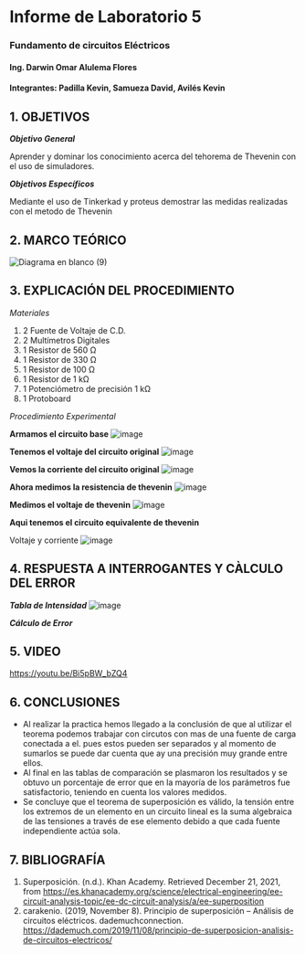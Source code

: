 # Informe de Laboratorio 5
### Fundamento de circuitos Eléctricos 
#### Ing. Darwin Omar Alulema Flores
#### Integrantes: Padilla Kevin, Samueza David, Avilés Kevin
 
 ## 1. OBJETIVOS
***Objetivo General***

Aprender y dominar los conocimiento acerca del tehorema de Thevenin con el uso de simuladores.

***Objetivos Específicos***

Mediante el uso de  Tinkerkad y proteus demostrar las medidas realizadas con el metodo de Thevenin


## 2. MARCO TEÓRICO

![Diagrama en blanco (9)](https://user-images.githubusercontent.com/94129932/148781896-13b2b60e-d5c7-45ef-8cf3-f65e3b38f14d.png)

## 3. EXPLICACIÓN DEL PROCEDIMIENTO

*Materiales*
1) 2 Fuente de Voltaje de C.D.
2) 2 Multímetros Digitales
3) 1 Resistor de 560 Ω
4) 1 Resistor de 330 Ω
5) 1 Resistor de 100 Ω
6) 1 Resistor de 1 kΩ
7) 1 Potenciómetro de precisión 1 kΩ
8) 1 Protoboard


*Procedimiento Experimental*


**Armamos el circuito base**
![image](https://user-images.githubusercontent.com/93794279/148830070-fb4151ae-0045-4129-a0a5-12bfe6c60f65.png)

**Tenemos el voltaje del circuito original**
![image](https://user-images.githubusercontent.com/93794279/148830303-65fda099-eb7f-4342-83eb-fe4311988aed.png)

**Vemos la corriente del circuito original**
![image](https://user-images.githubusercontent.com/93794279/148830645-ca3a8378-232c-4338-90c0-e883ae1468aa.png)

**Ahora medimos la resistencia de thevenin**
![image](https://user-images.githubusercontent.com/93794279/148831188-5bcf2c99-46f1-4cb3-9569-0dc30002f5e7.png)

**Medimos el voltaje de thevenin**
![image](https://user-images.githubusercontent.com/93794279/148831461-5e320f82-e069-4368-8cbb-304ac12ef4f3.png)

**Aqui tenemos el circuito equivalente de thevenin**

Voltaje y corriente
![image](https://user-images.githubusercontent.com/93794279/148832254-954396c9-b918-4920-b2bf-dcbbad481e3d.png)





## 4. RESPUESTA A INTERROGANTES Y CÀLCULO DEL ERROR

***Tabla de Intensidad***
![image](https://user-images.githubusercontent.com/93794279/147010108-fd826e9e-c7b5-4c6a-81df-f5a9faa9601a.png)

***Cálculo de Error***

## 5. VIDEO

https://youtu.be/Bi5pBW_bZQ4

## 6. CONCLUSIONES
- Al realizar la practica hemos llegado a la conclusión de que al utilizar el teorema podemos trabajar con circutos con mas de una fuente de carga conectada a el. pues estos pueden ser separados y al momento de sumarlos se puede dar cuenta que ay una precisión muy grande entre ellos.
- Al final en las tablas de comparación se plasmaron los resultados y se obtuvo un porcentaje de error que en la mayoría de los parámetros fue satisfactorio, teniendo en cuenta los valores medidos.
- Se concluye que el teorema de superposición es válido, la tensión entre los extremos de un elemento en un circuito lineal es la suma algebraica de las tensiones a través de ese elemento debido a que cada fuente independiente actúa sola.

## 7. BIBLIOGRAFÍA
1. Superposición. (n.d.). Khan Academy. Retrieved December 21, 2021, from https://es.khanacademy.org/science/electrical-engineering/ee-circuit-analysis-topic/ee-dc-circuit-analysis/a/ee-superposition
2. carakenio. (2019, November 8). Principio de superposición – Análisis de circuitos eléctricos. dademuchconnection. https://dademuch.com/2019/11/08/principio-de-superposicion-analisis-de-circuitos-electricos/

